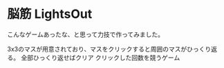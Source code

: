 # 脳筋 LightsOut
こんなゲームあったな、と思って力技で作ってみました。

3x3のマスが用意されており、マスをクリックすると周囲のマスがひっくり返る。
全部ひっくり返せばクリア
クリックした回数を競うゲーム
